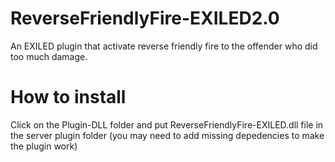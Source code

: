 # ReverseFriendlyFire-EXILED2.0
An EXILED plugin that activate reverse friendly fire to the offender who did too much damage.

# How to install
Click on the Plugin-DLL folder and put ReverseFriendlyFire-EXILED.dll file in the server plugin folder (you may need to add missing depedencies to make the plugin work)
